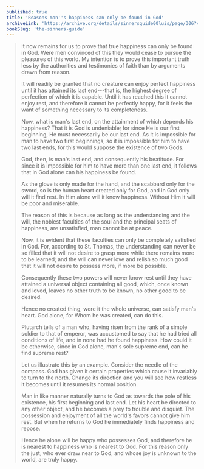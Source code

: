 ```yaml
---
published: true
title: 'Reasons man''s happiness can only be found in God'
archiveLink: 'https://archive.org/details/sinnersguide00luis/page/306?view=theater'
bookSlug: 'the-sinners-guide'
---
```


> It now remains for us to prove that true happiness can only be found in God. Were men convinced of this they would cease to pursue the pleasures of this world. My intention is to prove this important truth less by the authorities and testimonies of faith than by arguments drawn from reason.
>
> It will readily be granted that no creature can enjoy perfect happiness until it has attained its last end---that is, the highest degree of perfection of which it is capable. Until it has reached this it cannot enjoy rest, and therefore it cannot be perfectly happy, for it feels the want of something necessary to its completeness.
>
> Now, what is man's last end, on the attainment of which depends his happiness? That it is God is undeniable; for since He is our first beginning, He must necessarily be our last end. As it is impossible for man to have two first beginnings, so it is impossible for him to have two last ends, for this would suppose the existence of two Gods.
>
> God, then, is man's last end, and consequently his beatitude. For since it is impossible for him to have more than one last end, it follows that in God alone can his happiness be found.
>
> As the glove is only made for the hand, and the scabbard only for the sword, so is the human heart created only for God, and in God only will it find rest. In Him alone will it know happiness. Without Him it will be poor and miserable.
>
> The reason of this is because as long as the understanding and the will, the noblest faculties of the soul and the principal seats of happiness, are unsatisfied, man cannot be at peace.
>
> Now, it is evident that these faculties can only be completely satisfied in God. For, according to St. Thomas, the understanding can never be so filled that it will not desire to grasp more while there remains more to be learned; and the will can never love and relish so much good that it will not desire to possess more, if more be possible.
>
> Consequently these two powers will never know rest until they have attained a universal object containing all good, which, once known and loved, leaves no other truth to be known, no other good to be desired.
>
> Hence no created thing, were it the whole universe, can satisfy man's heart. God alone, for Whom he was created, can do this.
>
> Plutarch tells of a man who, having risen from the rank of a simple soldier to that of emperor, was accustomed to say that he had tried all conditions of life, and in none had he found happiness. How could it be otherwise, since in God alone, man's sole supreme end, can he find supreme rest?
>
> Let us illustrate this by an example. Consider the needle of the compass. God has given it certain properties which cause it invariably to turn to the north. Change its direction and you will see how restless it becomes until it resumes its normal position.
>
> Man in like manner naturally turns to God as towards the pole of his existence, his first beginning and last end. Let his heart be directed to any other object, and he becomes a prey to trouble and disquiet. The possession and enjoyment of all the world's favors cannot give him rest. But when he returns to God he immediately finds happiness and repose.
>
> Hence he alone will be happy who possesses God, and therefore he is nearest to happiness who is nearest to God. For this reason only the just, who ever draw near to God, and whose joy is unknown to the world, are truly happy.
